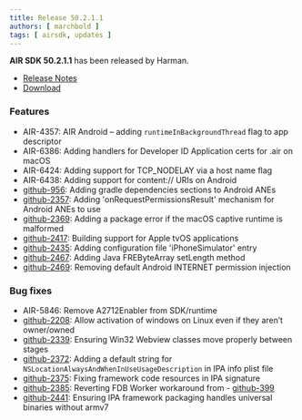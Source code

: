 ```yaml
---
title: Release 50.2.1.1
authors: [ marchbold ]
tags: [ airsdk, updates ]
---
```



**AIR SDK 50.2.1.1** has been released by Harman.  

- [Release Notes](https://airsdk.harman.com/api/versions/50.2.1.1/release-notes/Release_Notes_AIR_SDK_50.2.1.pdf)  
- [Download](https://airsdk.harman.com/download/50.2.1.1)  


### Features

- AIR-4357: AIR Android – adding `runtimeInBackgroundThread` flag to app descriptor
- AIR-6386: Adding handlers for Developer ID Application certs for .air on macOS
- AIR-6424: Adding support for TCP_NODELAY via a host name flag
- AIR-6438: Adding support for content:// URIs on Android
- [github-956](https://github.com/airsdk/Adobe-Runtime-Support/issues/956): Adding gradle dependencies sections to Android ANEs
- [github-2357](https://github.com/airsdk/Adobe-Runtime-Support/issues/2357): Adding 'onRequestPermissionsResult' mechanism for Android ANEs to use
- [github-2369](https://github.com/airsdk/Adobe-Runtime-Support/issues/2369): Adding a package error if the macOS captive runtime is malformed
- [github-2417](https://github.com/airsdk/Adobe-Runtime-Support/issues/2417): Building support for Apple tvOS applications
- [github-2435](https://github.com/airsdk/Adobe-Runtime-Support/issues/2435): Adding configuration file 'iPhoneSimulator' entry
- [github-2467](https://github.com/airsdk/Adobe-Runtime-Support/issues/2467): Adding Java FREByteArray setLength method
- [github-2469](https://github.com/airsdk/Adobe-Runtime-Support/issues/2469): Removing default Android INTERNET permission injection


### Bug fixes

- AIR-5846: Remove A2712Enabler from SDK/runtime
- [github-2208](https://github.com/airsdk/Adobe-Runtime-Support/issues/2208): Allow activation of windows on Linux even if they aren’t owner/owned
- [github-2339](https://github.com/airsdk/Adobe-Runtime-Support/issues/2339): Ensuring Win32 Webview classes move properly between stages
- [github-2372](https://github.com/airsdk/Adobe-Runtime-Support/issues/2372): Adding a default string for `NSLocationAlwaysAndWhenInUseUsageDescription` in IPA info plist file
- [github-2375](https://github.com/airsdk/Adobe-Runtime-Support/issues/2375): Fixing framework code resources in IPA signature
- [github-2385](https://github.com/airsdk/Adobe-Runtime-Support/issues/2385): Reverting FDB Worker workaround from - [github-399](https://github.com/airsdk/Adobe-Runtime-Support/issues/399)
- [github-2441](https://github.com/airsdk/Adobe-Runtime-Support/issues/2441): Ensuring IPA framework packaging handles universal binaries without armv7

